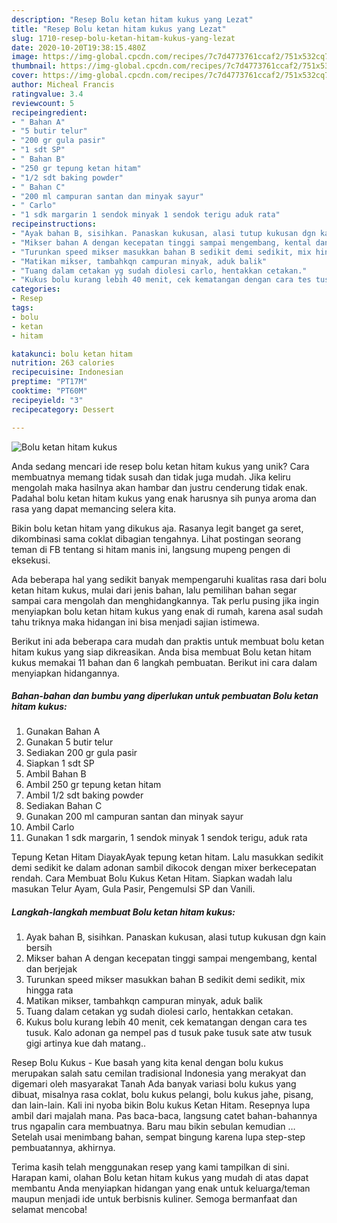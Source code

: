 ```yaml
---
description: "Resep Bolu ketan hitam kukus yang Lezat"
title: "Resep Bolu ketan hitam kukus yang Lezat"
slug: 1710-resep-bolu-ketan-hitam-kukus-yang-lezat
date: 2020-10-20T19:38:15.480Z
image: https://img-global.cpcdn.com/recipes/7c7d4773761ccaf2/751x532cq70/bolu-ketan-hitam-kukus-foto-resep-utama.jpg
thumbnail: https://img-global.cpcdn.com/recipes/7c7d4773761ccaf2/751x532cq70/bolu-ketan-hitam-kukus-foto-resep-utama.jpg
cover: https://img-global.cpcdn.com/recipes/7c7d4773761ccaf2/751x532cq70/bolu-ketan-hitam-kukus-foto-resep-utama.jpg
author: Micheal Francis
ratingvalue: 3.4
reviewcount: 5
recipeingredient:
- " Bahan A"
- "5 butir telur"
- "200 gr gula pasir"
- "1 sdt SP"
- " Bahan B"
- "250 gr tepung ketan hitam"
- "1/2 sdt baking powder"
- " Bahan C"
- "200 ml campuran santan dan minyak sayur"
- " Carlo"
- "1 sdk margarin 1 sendok minyak 1 sendok terigu aduk rata"
recipeinstructions:
- "Ayak bahan B, sisihkan. Panaskan kukusan, alasi tutup kukusan dgn kain bersih"
- "Mikser bahan A dengan kecepatan tinggi sampai mengembang, kental dan berjejak"
- "Turunkan speed mikser masukkan bahan B sedikit demi sedikit, mix hingga rata"
- "Matikan mikser, tambahkqn campuran minyak, aduk balik"
- "Tuang dalam cetakan yg sudah diolesi carlo, hentakkan cetakan."
- "Kukus bolu kurang lebih 40 menit, cek kematangan dengan cara tes tusuk. Kalo adonan ga nempel pas d tusuk pake tusuk sate atw tusuk gigi artinya kue dah matang.."
categories:
- Resep
tags:
- bolu
- ketan
- hitam

katakunci: bolu ketan hitam 
nutrition: 263 calories
recipecuisine: Indonesian
preptime: "PT17M"
cooktime: "PT60M"
recipeyield: "3"
recipecategory: Dessert

---
```



![Bolu ketan hitam kukus](https://img-global.cpcdn.com/recipes/7c7d4773761ccaf2/751x532cq70/bolu-ketan-hitam-kukus-foto-resep-utama.jpg)

Anda sedang mencari ide resep bolu ketan hitam kukus yang unik? Cara membuatnya memang tidak susah dan tidak juga mudah. Jika keliru mengolah maka hasilnya akan hambar dan justru cenderung tidak enak. Padahal bolu ketan hitam kukus yang enak harusnya sih punya aroma dan rasa yang dapat memancing selera kita.

Bikin bolu ketan hitam yang dikukus aja. Rasanya legit banget ga seret, dikombinasi sama coklat dibagian tengahnya. Lihat postingan seorang teman di FB tentang si hitam manis ini, langsung mupeng pengen di eksekusi.

Ada beberapa hal yang sedikit banyak mempengaruhi kualitas rasa dari bolu ketan hitam kukus, mulai dari jenis bahan, lalu pemilihan bahan segar sampai cara mengolah dan menghidangkannya. Tak perlu pusing jika ingin menyiapkan bolu ketan hitam kukus yang enak di rumah, karena asal sudah tahu triknya maka hidangan ini bisa menjadi sajian istimewa.


Berikut ini ada beberapa cara mudah dan praktis untuk membuat bolu ketan hitam kukus yang siap dikreasikan. Anda bisa membuat Bolu ketan hitam kukus memakai 11 bahan dan 6 langkah pembuatan. Berikut ini cara dalam menyiapkan hidangannya.

<!--inarticleads1-->

##### Bahan-bahan dan bumbu yang diperlukan untuk pembuatan Bolu ketan hitam kukus:

1. Gunakan  Bahan A
1. Gunakan 5 butir telur
1. Sediakan 200 gr gula pasir
1. Siapkan 1 sdt SP
1. Ambil  Bahan B
1. Ambil 250 gr tepung ketan hitam
1. Ambil 1/2 sdt baking powder
1. Sediakan  Bahan C
1. Gunakan 200 ml campuran santan dan minyak sayur
1. Ambil  Carlo
1. Gunakan 1 sdk margarin, 1 sendok minyak 1 sendok terigu, aduk rata


Tepung Ketan Hitam DiayakAyak tepung ketan hitam. Lalu masukkan sedikit demi sedikit ke dalam adonan sambil dikocok dengan mixer berkecepatan rendah. Cara Membuat Bolu Kukus Ketan Hitam. Siapkan wadah lalu masukan Telur Ayam, Gula Pasir, Pengemulsi SP dan Vanili. 

<!--inarticleads2-->

##### Langkah-langkah membuat Bolu ketan hitam kukus:

1. Ayak bahan B, sisihkan. Panaskan kukusan, alasi tutup kukusan dgn kain bersih
1. Mikser bahan A dengan kecepatan tinggi sampai mengembang, kental dan berjejak
1. Turunkan speed mikser masukkan bahan B sedikit demi sedikit, mix hingga rata
1. Matikan mikser, tambahkqn campuran minyak, aduk balik
1. Tuang dalam cetakan yg sudah diolesi carlo, hentakkan cetakan.
1. Kukus bolu kurang lebih 40 menit, cek kematangan dengan cara tes tusuk. Kalo adonan ga nempel pas d tusuk pake tusuk sate atw tusuk gigi artinya kue dah matang..


Resep Bolu Kukus - Kue basah yang kita kenal dengan bolu kukus merupakan salah satu cemilan tradisional Indonesia yang merakyat dan digemari oleh masyarakat Tanah Ada banyak variasi bolu kukus yang dibuat, misalnya rasa coklat, bolu kukus pelangi, bolu kukus jahe, pisang, dan lain-lain. Kali ini nyoba bikin Bolu kukus Ketan Hitam. Resepnya lupa ambil dari majalah mana. Pas baca-baca, langsung catet bahan-bahannya trus ngapalin cara membuatnya. Baru mau bikin sebulan kemudian … Setelah usai menimbang bahan, sempat bingung karena lupa step-step pembuatannya, akhirnya. 

Terima kasih telah menggunakan resep yang kami tampilkan di sini. Harapan kami, olahan Bolu ketan hitam kukus yang mudah di atas dapat membantu Anda menyiapkan hidangan yang enak untuk keluarga/teman maupun menjadi ide untuk berbisnis kuliner. Semoga bermanfaat dan selamat mencoba!
